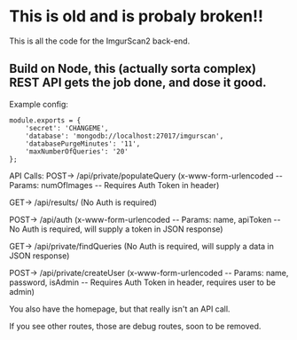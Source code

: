 # This is old and is probaly broken!!
This is all the code for the ImgurScan2 back-end.


Build on Node, this (actually sorta complex) REST API gets the job done, and dose it good.
---
Example config:

```
module.exports = {
    'secret': 'CHANGEME',
    'database': 'mongodb://localhost:27017/imgurscan',
    'databasePurgeMinutes': '11',
    'maxNumberOfQueries': '20'
};
```

API Calls:
POST-> <base>/api/private/populateQuery (x-www-form-urlencoded -- Params: numOfImages -- Requires Auth Token in header)

GET-> <base>/api/results/<queryID> (No Auth is required)

POST-> <base>/api/auth (x-www-form-urlencoded -- Params: name, apiToken -- No Auth is required, will supply a token in JSON response)

GET-> <base>/api/private/findQueries (No Auth is required, will supply a data in JSON response)

POST-> <base>/api/private/createUser (x-www-form-urlencoded -- Params: name, password, isAdmin -- Requires Auth Token in header, requires user to be admin)



You also have the homepage, but that really isn't an API call.

If you see other routes, those are debug routes, soon to be removed.
